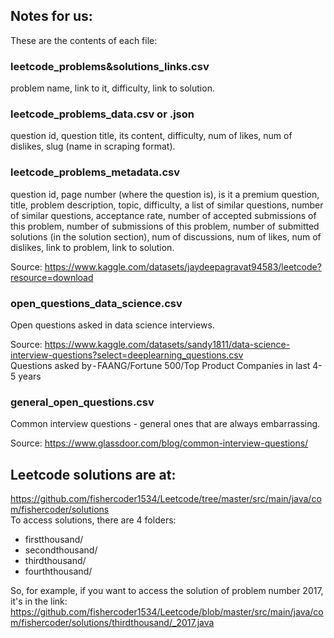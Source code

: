 ## Notes for us:
These are the contents of each file:

### leetcode_problems&solutions_links.csv
problem name, link to it, difficulty, link to solution.

### leetcode_problems_data.csv or .json
question id, question title, its content, difficulty, num of likes, num of dislikes, slug (name in scraping format).

### leetcode_problems_metadata.csv
question id, page number (where the question is), is it a premium question, title, problem description, topic, difficulty, a list of similar questions, number of similar questions, acceptance rate, number of accepted submissions of this problem, number of submissions of this problem, number of submitted solutions (in the solution section), num of discussions, num of likes, num of dislikes, link to problem, link to solution.

Source: https://www.kaggle.com/datasets/jaydeepagravat94583/leetcode?resource=download

### open_questions_data_science.csv
Open questions asked in data science interviews.

Source: https://www.kaggle.com/datasets/sandy1811/data-science-interview-questions?select=deeplearning_questions.csv    
Questions asked by - FAANG/Fortune 500/Top Product Companies in last 4-5 years

### general_open_questions.csv
Common interview questions - general ones that are always embarrassing.

Source: https://www.glassdoor.com/blog/common-interview-questions/

## Leetcode solutions are at:
https://github.com/fishercoder1534/Leetcode/tree/master/src/main/java/com/fishercoder/solutions    
To access solutions, there are 4 folders:
- firstthousand/
- secondthousand/
- thirdthousand/
- fourththousand/

So, for example, if you want to access the solution of problem number 2017, it's in the link:    
https://github.com/fishercoder1534/Leetcode/blob/master/src/main/java/com/fishercoder/solutions/thirdthousand/_2017.java
